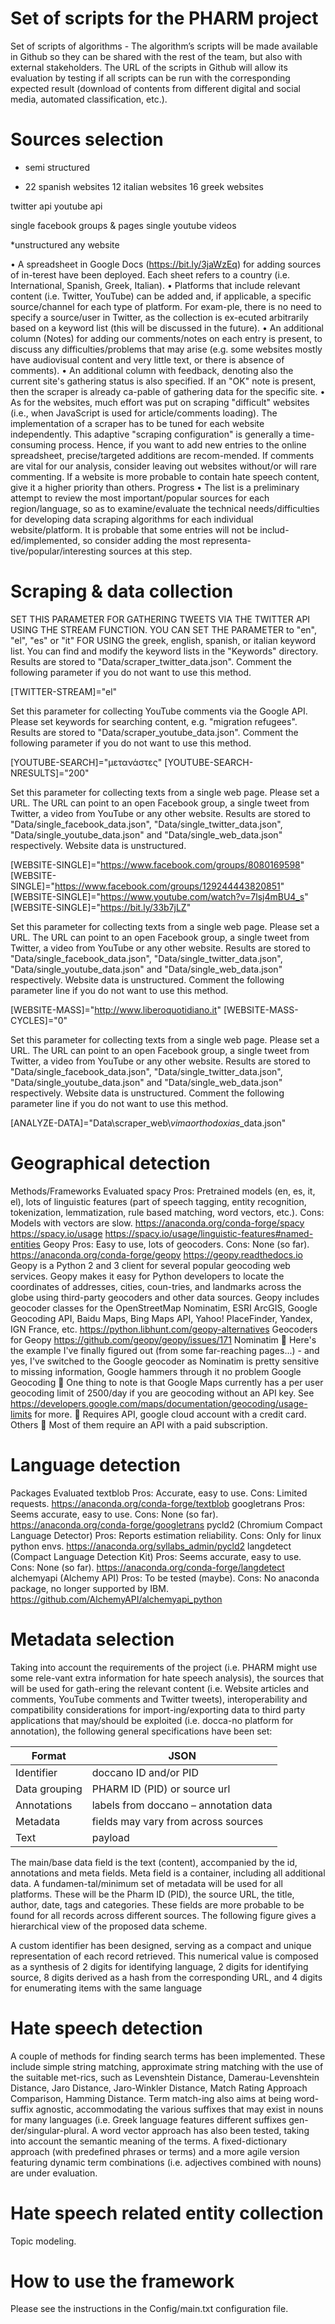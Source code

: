 # Set of scripts for the PHARM project
Set of scripts of algorithms - The algorithm’s scripts will be made available in Github so they can be shared with the rest of the team, but also with external stakeholders. The URL of the scripts in Github will allow its evaluation by testing if all scripts can be run with the corresponding expected result (download of contents from different digital and social media, automated classification, etc.). 

# Sources selection

* semi structured
- 22 spanish websites
12 italian websites
16 greek websites

twitter api
youtube api

single facebook groups & pages
single youtube videos

*unstructured 
any website

•	A spreadsheet in Google Docs (https://bit.ly/3jaWzEq) for adding sources of in-terest have been deployed. Each sheet refers to a country (i.e. International, Spanish, Greek, Italian).
•	Platforms that include relevant content (i.e. Twitter, YouTube) can be added and, if applicable, a specific source/channel for each type of platform. For exam-ple, there is no need to specify a source/user in Twitter, as the collection is ex-ecuted arbitrarily based on a keyword list (this will be discussed in the future).
•	An additional column (Notes) for adding our comments/notes on each entry is present, to discuss any difficulties/problems that may arise (e.g. some websites mostly have audiovisual content and very little text, or there is absence of comments).
•	An additional column with feedback, denoting also the current site's gathering status is also specified. If an "OK" note is present, then the scraper is already ca-pable of gathering data for the specific site.
•	As for the websites, much effort was put on scraping "difficult" websites (i.e., when JavaScript is used for article/comments loading). The implementation of a scraper has to be tuned for each website independently. This adaptive "scraping configuration" is generally a time-consuming process. Hence, if you want to add new entries to the online spreadsheet, precise/targeted additions are recom-mended. If comments are vital for our analysis, consider leaving out websites without/or will rare commenting. If a website is more probable to contain hate speech content, give it a higher priority than others.
Progress
•	The list is a preliminary attempt to review the most important/popular sources for each region/language, so as to examine/evaluate the technical needs/difficulties for developing data scraping algorithms for each individual website/platform. It is probable that some entries will not be includ-ed/implemented, so consider adding the most representa-tive/popular/interesting sources at this step.

# Scraping & data collection
SET THIS PARAMETER FOR GATHERING TWEETS VIA THE TWITTER API USING THE STREAM FUNCTION. YOU CAN SET THE PARAMETER to "en",  "el", "es" or "it" FOR USING the greek, english, spanish, or italian keyword list. You can find and modify the keyword lists in the "Keywords" directory. Results are stored to "Data/scraper_twitter_data.json". Comment the following parameter if you do not want to use this method.

[TWITTER-STREAM]="el"

Set this parameter for collecting YouTube comments via the Google API.  Please set keywords for searching content, e.g. "migration refugees". Results are stored to "Data/scraper_youtube_data.json". Comment the following parameter if you do not want to use this method.

[YOUTUBE-SEARCH]="μετανάστες"
[YOUTUBE-SEARCH-NRESULTS]="200"

Set this parameter for collecting texts from a single web page. Please set a URL. The URL can point to an open Facebook group, a single tweet from Twitter, a video from YouTube or any other website. Results are stored to "Data/single_facebook_data.json",  "Data/single_twitter_data.json", "Data/single_youtube_data.json" and  "Data/single_web_data.json" respectively. Website data is unstructured.

[WEBSITE-SINGLE]="https://www.facebook.com/groups/8080169598"
[WEBSITE-SINGLE]="https://www.facebook.com/groups/129244443820851"
[WEBSITE-SINGLE]="https://www.youtube.com/watch?v=7lsj4mBU4_s"
[WEBSITE-SINGLE]="https://bit.ly/33b7jLZ"

Set this parameter for collecting texts from a single web page. Please set a URL. The URL can point to an open Facebook group, a single tweet from Twitter, a video from YouTube or any other website. Results are stored to "Data/single_facebook_data.json",  "Data/single_twitter_data.json", "Data/single_youtube_data.json" and  "Data/single_web_data.json" respectively. Website data is unstructured. Comment the following parameter  line if you do not want to use this method.

[WEBSITE-MASS]="http://www.liberoquotidiano.it"
[WEBSITE-MASS-CYCLES]="0"

Set this parameter for collecting texts from a single web page. Please set a URL. The URL can point to an open Facebook group, a single tweet from Twitter, a video from YouTube or any other website. Results are stored to "Data/single_facebook_data.json",  "Data/single_twitter_data.json", "Data/single_youtube_data.json" and  "Data/single_web_data.json" respectively. Website data is unstructured. Comment the following parameter  line if you do not want to use this method.

[ANALYZE-DATA]="Data\\scraper_web\\*vimaorthodoxias*_data.json"

# Geographical detection
Methods/Frameworks Evaluated
spacy
Pros: Pretrained models (en, es, it, el), lots of linguistic features (part of speech tagging, entity recognition, tokenization, lemmatization, rule based matching, word vectors, etc.). 
Cons: Models with vectors are slow.
https://anaconda.org/conda-forge/spacy
https://spacy.io/usage
https://spacy.io/usage/linguistic-features#named-entities
Geopy
Pros: Easy to use, lots of geocoders.
Cons: None (so far).
https://anaconda.org/conda-forge/geopy
https://geopy.readthedocs.io
Geopy is a Python 2 and 3 client for several popular geocoding web services. Geopy makes it easy for Python developers to locate the coordinates of addresses, cities, coun-tries, and landmarks across the globe using third-party geocoders and other data sources. Geopy includes geocoder classes for the OpenStreetMap Nominatim, ESRI ArcGIS, Google Geocoding API, Baidu Maps, Bing Maps API, Yahoo! PlaceFinder, Yandex, IGN France, etc.
https://python.libhunt.com/geopy-alternatives
Geocoders for Geopy
https://github.com/geopy/geopy/issues/171
Nominatim
	Here's the example I've finally figured out (from some far-reaching pages...) - and yes, I've switched to the Google geocoder as Nominatim is pretty sensitive to missing information, Google hammers through it no problem
Google Geocoding
	One thing to note is that Google Maps currently has a per user geocoding limit of 2500/day if you are geocoding without an API key. See https://developers.google.com/maps/documentation/geocoding/usage-limits for more.
	Requires API, google cloud account with a credit card.
Others
	Most of them require an API with a paid subscription.

# Language detection
Packages Evaluated
textblob
Pros: Accurate, easy to use.
Cons: Limited requests.
https://anaconda.org/conda-forge/textblob
googletrans
Pros: Seems accurate, easy to use.
Cons: None (so far).
https://anaconda.org/conda-forge/googletrans
pycld2 (Chromium Compact Language Detector)
Pros: Reports estimation reliability.
Cons: Only for linux python envs.
https://anaconda.org/syllabs_admin/pycld2
langdetect (Compact Language Detection Kit)
Pros: Seems accurate, easy to use.
Cons: None (so far).
https://anaconda.org/conda-forge/langdetect
alchemyapi (Alchemy API)
Pros: To be tested (maybe).
Cons: No anaconda package, no longer supported by IBM.
https://github.com/AlchemyAPI/alchemyapi_python

# Metadata selection
Taking into account the requirements of the project (i.e. PHARM might use some rele-vant extra information for hate speech analysis), the sources that will be used for gath-ering the relevant content (i.e. Website articles and comments, YouTube comments and Twitter tweets), interoperability and compatibility considerations for import-ing/exporting data to third party applications that may/should be exploited (i.e. docca-no platform for annotation), the following general specifications have been set:

Format	| JSON
--------|------
Identifier	| doccano ID and/or PID
Data grouping |	PHARM ID (PID) or source url
Annotations	| labels from doccano – annotation data
Metadata |	fields may vary from across sources
Text |	payload

The main/base data field is the text (content), accompanied by the id, annotations and meta fields. Meta field is a container, including all additional data. A fundamen-tal/minimum set of metadata will be used for all platforms. These will be the Pharm ID (PID), the source URL, the title, author, date, tags and categories. These fields are more probable to be found for all records across different sources. The following figure gives a hierarchical view of the proposed data scheme.

A custom identifier has been designed, serving as a compact and unique representation of each record retrieved. This numerical value is composed as a synthesis of 2 digits for identifying language, 2 digits for identifying source, 8 digits derived as a hash from the corresponding URL, and 4 digits for enumerating items with the same language

# Hate speech detection
A couple of methods for finding search terms has been implemented. These include simple string matching, approximate string matching with the use of the suitable met-rics, such as Levenshtein Distance, Damerau-Levenshtein Distance, Jaro Distance, Jaro-Winkler Distance, Match Rating Approach Comparison, Hamming Distance. Term match-ing also aims at being word-suffix agnostic, accommodating the various suffixes that may exist in nouns for many languages (i.e. Greek language features different suffixes gen-der/singular-plural.  A word vector approach has also been tested, taking into account the semantic meaning of the terms. A fixed-dictionary approach (with predefined phrases or terms) and a more agile version featuring dynamic term combinations (i.e. adjectives combined with nouns) are under evaluation.

# Hate speech related entity collection
Topic modeling.

# How to use the framework
Please see the instructions in the Config/main.txt configuration file.


